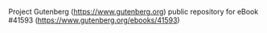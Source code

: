 Project Gutenberg (https://www.gutenberg.org) public repository for eBook #41593 (https://www.gutenberg.org/ebooks/41593)
